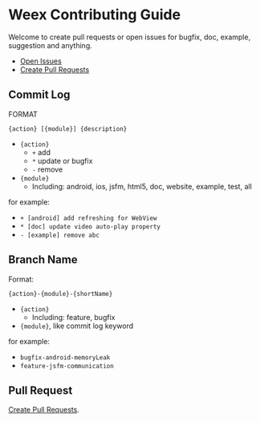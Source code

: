 # Weex Contributing Guide

Welcome to create pull requests or open issues for bugfix, doc, example, suggestion and anything.

* [Open Issues](https://github.com/alibaba/weex/issues/new)
* [Create Pull Requests](https://github.com/alibaba/weex/compare)

## Commit Log

FORMAT

```
{action} [{module}] {description}
```

* `{action}`
    * `+` add
    * `*` update or bugfix
    * `-` remove
* `{module}`
    * Including: android, ios, jsfm, html5, doc, website, example, test, all 

for example:

* `+ [android] add refreshing for WebView`
* `* [doc] update video auto-play property`
* `- [example] remove abc`

## Branch Name 

Format: 

```
{action}-{module}-{shortName}
```

* `{action}`
    * Including: feature, bugfix
* `{module}`, like commit log keyword

for example:

* `bugfix-android-memoryLeak`
* `feature-jsfm-communication`

## Pull Request

[Create Pull Requests](https://github.com/alibaba/weex/compare).
